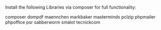 Install the following Libraries via composer for full functionality:

composer
dompdf
maennchen
markbaker
masterminds
pclzip
phpmailer
phpoffice
psr
sabberworm
smalot
tecnickcom
